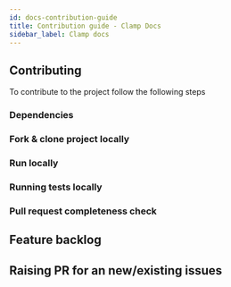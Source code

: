 ```yaml
---
id: docs-contribution-guide
title: Contribution guide - Clamp Docs
sidebar_label: Clamp docs
---
```



## Contributing

To contribute to the project follow the following steps

### Dependencies



### Fork & clone project locally


### Run locally


### Running tests locally


### Pull request completeness check


## Feature backlog


## Raising PR for an new/existing issues
